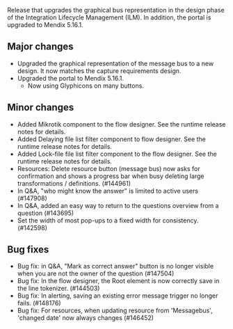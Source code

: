 Release that upgrades the graphical bus representation in the design phase of the Integration Lifecycle Management (ILM). In addition, the portal is upgraded to Mendix 5.16.1.
## Major changes
- Upgraded the graphical representation of the message bus to a new design. It now matches the capture requirements design.
- Upgraded the portal to Mendix 5.16.1.
  - Now using Glyphicons on many buttons.
## Minor changes
- Added Mikrotik component to the flow designer. See the runtime release notes for details.
- Added Delaying file list filter component to flow designer. See the runtime release notes for details.
- Added Lock-file file list filter component to the flow designer. See the runtime release notes for details.
- Resources: Delete resource button (message bus) now asks for confirmation and shows a progress bar when busy deleting large transformations / definitions. (#144961)
- In Q&A, "who might know the answer" is limited to active users (#147908)
- In Q&A, added an easy way to return to the questions overview from a question (#143695)
- Set the width of most pop-ups to a fixed width for consistency. (#142598)
## Bug fixes
- Bug fix: in Q&A, "Mark as correct answer" button is no longer visible when you are not the owner of the question (#147504)
- Bug fix: In the flow designer, the Root element is now correctly save in the line tokenizer. (#144503)
- Bug fix: In alerting, saving an existing error message trigger no longer fails. (#148176)
- Bug fix: For resources, when updating resource from 'Messagebus', 'changed date' now always changes (#146452)
